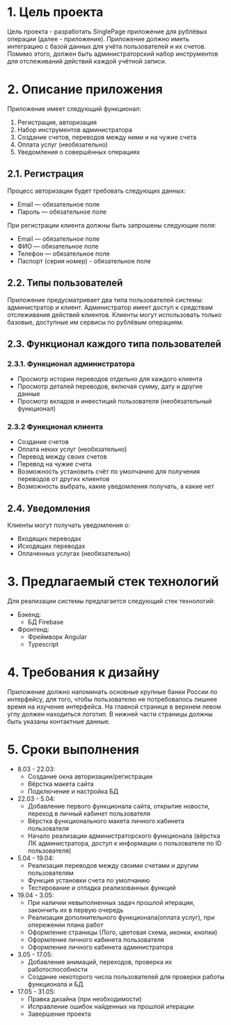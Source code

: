 # 1. Цель проекта
Цель проекта - разработать SinglePage приложение для рублёвых операции (далее - приложение). Приложение должно иметь интеграцию с базой данных для учёта пользователей и их счетов. Помимо этого, должен быть администраторский набор инструментов для отслеживаний действий каждой учётной записи.

# 2. Описание приложения
Приложение имеет следующий функционал:

1. Регистрация, авторизация
2. Набор инструментов администратора
3. Создание счетов, переводов между ними и на чужие счета
4. Оплата услуг (необязательно)
5. Уведомления о совершённых операциях

## 2.1. Регистрация
Процесс авторизации будет требовать следующих данных:

* Email — обязательное поле
* Пароль — обязательное поле

При регистрации клиента должны быть запрошены
следующие поля:

* Email — обязательное поле
* ФИО — обязательное поле
* Телефон — обязательное поле
* Паспорт (серия номер) - обязательное поле

## 2.2. Типы пользователей

Приложение предусматривает два типа пользователей системы: администратор и клиент. Администратор имеет доступ к средствам отслеживания действий клиентов. Клиенты могут использовать только базовые, доступные им сервисы по рублёвым операциям.

## 2.3. Функционал каждого типа пользователей

### 2.3.1. Функционал администратора

- Просмотр истории переводов отдельно для каждого клиента
- Просмотр деталей переводов, включая сумму, дату и другие данные
- Просмотр вкладов и инвестиций пользователя (необязательный функционал)

### 2.3.2 Функционал клиента

- Создание счетов
- Оплата неких услуг (необязательно)
- Перевод между своих счетов
- Перевод на чужие счета
- Возможность установить счёт по умолчанию для получения переводов от других клиентов
- Возможность выбрать, какие уведомления получать, а какие нет

## 2.4. Уведомления
Клиенты могут получать уведомления о:

* Входящих переводах
* Исходящих переводах
* Оплаченных услугах (необязательно)

# 3. Предлагаемый стек технологий

Для реализации системы предлагается следующий стек технологий:

* Бэкенд:
    - БД Firebase
* Фронтенд:
    - Фреймворк Angular
    - Typescript

# 4. Требования к дизайну
Приложение должно напоминать основные крупные банки России по интерфейсу, для того, чтобы пользователю не потребовалось лишнее время на изучение интерфейса. На главной странице в верхнем левом углу должен находиться логотип. 
В нижней части страницы должны быть указаны контактные данные.

# 5. Сроки выполнения

* 8.03 - 22.03:
    - Создание окна авторизации/регистрации
    - Вёрстка макета сайта
    - Подключение и настройка БД
* 22.03 - 5.04:
    - Добавление первого функционала сайта, открытие новости, переход в личный кабинет пользователя
    - Вёрстка функционального макета личного кабинета пользователя
    - Начало реализации администраторского функционала (вёрстка ЛК администратора, доступ к информации о пользователе по ID пользователя)
* 5.04 - 19.04: 
    - Реализация переводов между своими счетами и другим пользователям
    - Функция установки счета по умолчанию
    - Тестирование и отладка реализованных функций
* 19.04 - 3.05:
    - При наличии невыполненных задач прошлой итерации, закончить их в первую очередь
    - Реализация дополнительного функционала(оплата услуг), при опережении плана работ
    - Оформление страницы (Лого, цветовая схема, иконки, кнопки)
    - Оформление личного кабинета пользователя
    - Оформление личного кабинета администратора
* 3.05 - 17.05:
    - Добавление анимаций, переходов, проверка их работоспособности
    - Создание некоторого числа пользователей для проверки работы функционала и БД
* 17.05 - 31.05: 
    - Правка дизайна (при необходимости)
    - Исправление ошибок найденных на прошлой итерации
    - Завершение проекта
